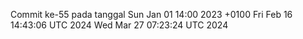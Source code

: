 Commit ke-55 pada tanggal Sun Jan 01 14:00 2023 +0100
Fri Feb 16 14:43:06 UTC 2024
Wed Mar 27 07:23:24 UTC 2024
